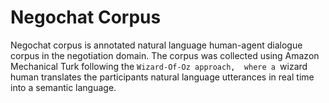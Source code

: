 # Negochat Corpus

 Negochat corpus is annotated natural language human-agent dialogue corpus in the negotiation domain. 
 The corpus was collected using Amazon Mechanical Turk following the `Wizard-Of-Oz approach, 
 where a `wizard human translates the participants natural language utterances in real time into a semantic language.
